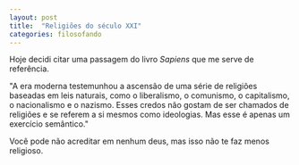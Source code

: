 ```yaml
---
layout: post
title:  "Religiões do século XXI"
categories: filosofando
---
```


Hoje decidi citar uma passagem do livro _Sapiens_ que me serve de referência.

"A era moderna testemunhou a ascensão de uma série de religiões baseadas em leis naturais, como o liberalismo, o comunismo, o capitalismo, o nacionalismo e o nazismo. Esses credos não gostam de ser chamados de religiões e se referem a si mesmos como ideologias. Mas esse é apenas um exercício semântico."

Você pode não acreditar em nenhum deus, mas isso não te faz menos religioso.